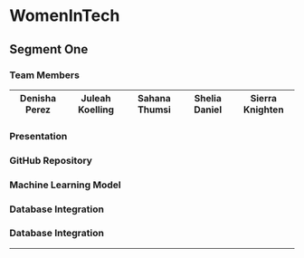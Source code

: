 # WomenInTech

## Segment One 
### Team Members 
Denisha Perez | Juleah Koelling| Sahana Thumsi| Shelia Daniel | Sierra Knighten
------------ | -------------  | ------------- | ------------- | -------------

### Presentation 
### GitHub Repository 
### Machine Learning Model
### Database Integration
### Database Integration


<hr> 
